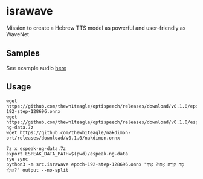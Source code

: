 # israwave

Mission to create a Hebrew TTS model as powerful and user-friendly as WaveNet

## Samples

See example audio [here](https://github.com/thewh1teagle/israwave/releases/download/v0.1.0/israwave.wav)

## Usage

```console
wget https://github.com/thewh1teagle/optispeech/releases/download/v0.1.0/epoch-192-step-128696.onnx
wget https://github.com/thewh1teagle/optispeech/releases/download/v0.1.0/espeak-ng-data.7z
wget https://github.com/thewh1teagle/nakdimon-ort/releases/download/v0.1.0/nakdimon.onnx

7z x espeak-ng-data.7z
export ESPEAK_DATA_PATH=$(pwd)/espeak-ng-data
rye sync
python3 -m src.israwave epoch-192-step-128696.onnx "מָה קוֹרֶה אָחִי? אֵיךְ הוֹלֵךְ?" output --no-split
```
